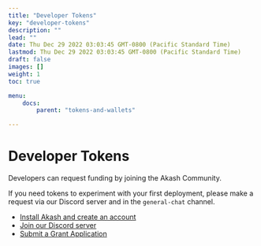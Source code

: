 ```yaml
---
title: "Developer Tokens"
key: "developer-tokens"
description: ""
lead: ""
date: Thu Dec 29 2022 03:03:45 GMT-0800 (Pacific Standard Time)
lastmod: Thu Dec 29 2022 03:03:45 GMT-0800 (Pacific Standard Time)
draft: false
images: []
weight: 1
toc: true

menu:
    docs:
        parent: "tokens-and-wallets"

---
```

Developer Tokens
================

Developers can request funding by joining the Akash Community.

If you need tokens to experiment with your first deployment, please make a request via our Discord server and in the `general-chat` channel.

*    [Install Akash and create an account](broken-reference)
*    [Join our Discord server](https://discord.com/invite/DxftX67)
*    [Submit a Grant Application](https://forum.akash.network/t/2022-grant-applications-submit-here/3453)